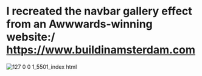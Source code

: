 # I recreated the navbar gallery effect from an Awwwards-winning website:/ https://www.buildinamsterdam.com

![127 0 0 1_5501_index html](https://github.com/user-attachments/assets/bf7665c8-537c-4f71-8bb8-2a724e78ba1e)
